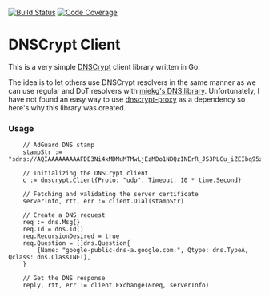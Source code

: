 [![Build Status](https://travis-ci.org/ameshkov/dnscrypt.svg?branch=master)](https://travis-ci.org/ameshkov/dnscrypt)
[![Code Coverage](https://img.shields.io/codecov/c/github/ameshkov/dnscrypt/master.svg)](https://codecov.io/github/ameshkov/dnscrypt?branch=master)

# DNSCrypt Client

This is a very simple [DNSCrypt](https://dnscrypt.info/) client library written in Go.

The idea is to let others use DNSCrypt resolvers in the same manner as we can use regular and DoT resolvers with [miekg's DNS library](https://github.com/miekg/dns). 
Unfortunately, I have not found an easy way to use [dnscrypt-proxy](https://github.com/jedisct1/dnscrypt-proxy) as a dependency so here's why this library was created.   

### Usage

```
    // AdGuard DNS stamp
    stampStr := "sdns://AQIAAAAAAAAAFDE3Ni4xMDMuMTMwLjEzMDo1NDQzINErR_JS3PLCu_iZEIbq95zkSV2LFsigxDIuUso_OQhzIjIuZG5zY3J5cHQuZGVmYXVsdC5uczEuYWRndWFyZC5jb20"
    
    // Initializing the DNSCrypt client
    c := dnscrypt.Client{Proto: "udp", Timeout: 10 * time.Second}
    
    // Fetching and validating the server certificate
    serverInfo, rtt, err := client.Dial(stampStr)
    
    // Create a DNS request
    req := dns.Msg{}
    req.Id = dns.Id()
    req.RecursionDesired = true
    req.Question = []dns.Question{
        {Name: "google-public-dns-a.google.com.", Qtype: dns.TypeA, Qclass: dns.ClassINET},
    }
    
    // Get the DNS response
    reply, rtt, err := client.Exchange(&req, serverInfo)
```